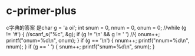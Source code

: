 # c-primer-plus
c字典的答案
是char g = 'a oi';
	int snum = 0, nnum = 0, onum = 0;
	//while (g != '#')
	{
		//scanf_s("%c", &g);
		if (g != '\n' && g != ' ')
			//{
			onum++;
		printf("onum=%d\n", onum);
	}
	if (g == '\n')
	{
		nnum++;
		printf("nnum=%d\n", nnum);
	}
	if (g == ' ')
	{
		snum++;
		printf("snum=%d\n", snum);
	}
